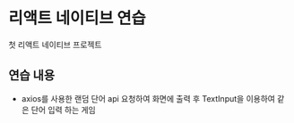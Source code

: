 # 리액트 네이티브 연습

첫 리액트 네이티브 프로젝트

## 연습 내용
- axios를 사용한 랜덤 단어 api 요청하여 화면에 출력 후 TextInput을 이용하여 같은 단어 입력 하는 게임